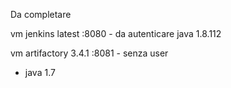 Da completare

vm jenkins latest :8080 - da autenticare
java 1.8.112

vm artifactory 3.4.1 :8081 - senza user

- java 1.7
